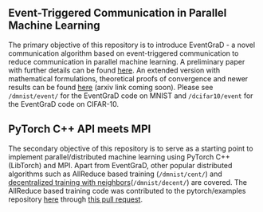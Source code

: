 ## Event-Triggered Communication in Parallel Machine Learning

The primary objective of this repository is to introduce EventGraD -  a novel communication algorithm
based on event-triggered communication to reduce communication in parallel machine learning.
A preliminary paper with further details can be found 
[here](https://www.researchgate.net/publication/344419608_EventGraD_Event-Triggered_Communication_in_Parallel_Stochastic_Gradient_Descent). An extended version with mathematical formulations, theoretical proofs of convergence and newer results can be found [here](http://sites.nd.edu/sghosh/files/2021/03/Ghosh.et_.al_EventGraD.pdf) (arxiv link coming soon). Please see `/dmnist/event/` for the EventGraD code on MNIST and `/dcifar10/event` for the EventGraD code on CIFAR-10.

## PyTorch C++ API meets MPI

The secondary objective of this repository is to serve as a starting point to implement
parallel/distributed machine learning using PyTorch C++ (LibTorch) and MPI. Apart from 
EventGraD, other popular distributed algorithms such as AllReduce based training
(`/dmnist/cent/`) and [decentralized training with neighbors](http://papers.nips.cc/paper/7117-can-decentralized-algorithms-outperform-centralized-algorithms-a-case-study-for-decentralized-parallel-stochastic-gradient-descent.pdf)(`/dmnist/decent/`)
are covered. The AllReduce based training code was contributed to the pytorch/examples 
repository [here](https://github.com/pytorch/examples/tree/master/cpp/distributed) through [this pull request](https://github.com/pytorch/examples/pull/809). 
